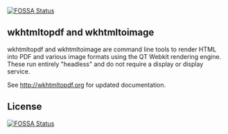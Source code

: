 [![FOSSA Status](https://app.fossa.io/api/projects/git%2Bgithub.com%2Fnaua%2Fwkhtmltopdf.svg?type=shield)](https://app.fossa.io/projects/git%2Bgithub.com%2Fnaua%2Fwkhtmltopdf?ref=badge_shield)

wkhtmltopdf and wkhtmltoimage
-----------------------------

wkhtmltopdf and wkhtmltoimage are command line tools to render HTML into PDF
and various image formats using the QT Webkit rendering engine. These run
entirely "headless" and do not require a display or display service.

See http://wkhtmltopdf.org for updated documentation.


## License
[![FOSSA Status](https://app.fossa.io/api/projects/git%2Bgithub.com%2Fnaua%2Fwkhtmltopdf.svg?type=large)](https://app.fossa.io/projects/git%2Bgithub.com%2Fnaua%2Fwkhtmltopdf?ref=badge_large)